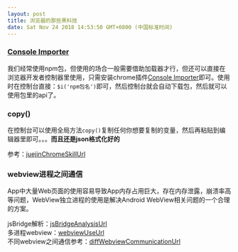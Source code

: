 ```yaml
---
layout: post
title: 浏览器的那些黑科技
date: Sat Nov 24 2018 14:53:50 GMT+0800 (中国标准时间)
---
```



### [Console Importer][consoleImporterUrl]
我们经常使用npm包，但使用的场合一般需要借助加载器才行，但还可以直接在浏览器开发者控制器里使用，只需安装chrome插件[Console Importer][consoleImporterUrl]即可。使用时在控制台直接：`$i('npm包名')`即可，然后控制台就会自动下载包，然后就可以使用包里的api了。


### copy()
在控制台可以使用全局方法`copy()`复制任何你想要复制的变量，然后再粘贴到编辑器里即可。。。**而且还是json格式化好的**

参考：[juejinChromeSkillUrl]

### webview进程之间通信
App中大量Web页面的使用容易导致App内存占用巨大，存在内存泄露，崩溃率高等问题，WebView独立进程的使用是解决Android WebView相关问题的一个合理的方案。

jsBridge解析：[jsBridgeAnalysisUrl]<br/>
多进程webview：[webviewUseUrl]<br/>
不同webview之间通信参考：[diffWebviewCommunicationUrl]<br/>






[consoleImporterUrl]: https://chrome.google.com/webstore/detail/console-importer/hgajpakhafplebkdljleajgbpdmplhie/related
[juejinChromeSkillUrl]: https://juejin.im/post/5c0a0d5ff265da61117a1c75
[webviewUseUrl]: https://juejin.im/entry/5a3513daf265da43305e89bf
[diffWebviewCommunicationUrl]: https://blog.csdn.net/luofen521/article/details/77869834
[jsBridgeAnalysisUrl]: http://zjutkz.net/2016/04/17/%E5%A5%BD%E5%A5%BD%E5%92%8Ch5%E6%B2%9F%E9%80%9A%EF%BC%81%E5%87%A0%E7%A7%8D%E5%B8%B8%E8%A7%81%E7%9A%84hybrid%E9%80%9A%E4%BF%A1%E6%96%B9%E5%BC%8F/


